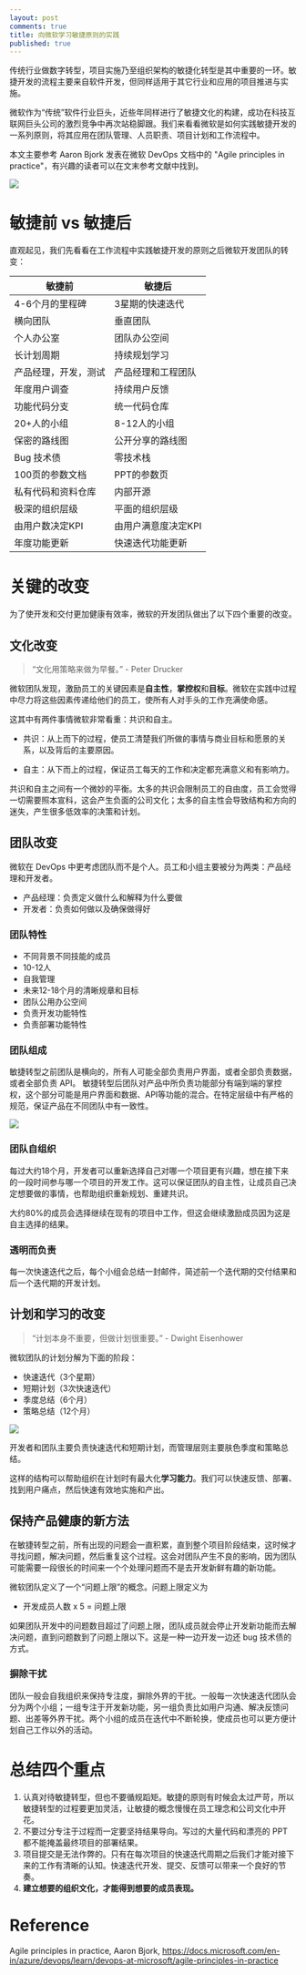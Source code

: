 ```yaml
---
layout: post
comments: true
title: 向微软学习敏捷原则的实践
published: true
---
```


传统行业做数字转型，项目实施乃至组织架构的敏捷化转型是其中重要的一环。敏捷开发的流程主要来自软件开发，但同样适用于其它行业和应用的项目推进与实施。

微软作为“传统”软件行业巨头，近些年同样进行了敏捷文化的构建，成功在科技互联网巨头公司的激烈竞争中再次站稳脚跟。我们来看看微软是如何实践敏捷开发的一系列原则，将其应用在团队管理、人员职责、项目计划和工作流程中。

本文主要参考 Aaron Bjork 发表在微软 DevOps 文档中的 "Agile principles in practice"，有兴趣的读者可以在文末参考文献中找到。

![](/images/202010/1.jpg)

# 敏捷前 vs 敏捷后

直观起见，我们先看看在工作流程中实践敏捷开发的原则之后微软开发团队的转变：

| 敏捷前  | 敏捷后 |
| ------------- | ------------- |
| 4-6个月的里程碑  | 3星期的快速迭代  |
| 横向团队  | 垂直团队  |
| 个人办公室  | 团队办公空间  |
| 长计划周期  | 持续规划学习  |
| 产品经理，开发，测试  | 产品经理和工程团队  |
| 年度用户调查  | 持续用户反馈  |
| 功能代码分支  | 统一代码仓库  |
| 20+人的小组  | 8-12人的小组  |
| 保密的路线图  | 公开分享的路线图  |
| Bug 技术债  | 零技术栈   |
| 100页的参数文档  | PPT的参数页  |
| 私有代码和资料仓库  | 内部开源  |
| 极深的组织层级  | 平面的组织层级  |
| 由用户数决定KPI  | 由用户满意度决定KPI  |
| 年度功能更新  | 快速迭代功能更新  |

# 关键的改变

为了使开发和交付更加健康有效率，微软的开发团队做出了以下四个重要的改变。

## 文化改变

> “文化用策略来做为早餐。” - Peter Drucker

微软团队发现，激励员工的关键因素是**自主性**，**掌控权**和**目标**。微软在实践中过程中尽力将这些因素传递给他们的员工，使所有人对手头的工作充满使命感。

这其中有两件事情微软非常看重：共识和自主。

* 共识：从上而下的过程，使员工清楚我们所做的事情与商业目标和愿景的关系，以及背后的主要原因。

* 自主：从下而上的过程，保证员工每天的工作和决定都充满意义和有影响力。

共识和自主之间有一个微妙的平衡。太多的共识会限制员工的自由度，员工会觉得一切需要照本宣科，这会产生负面的公司文化；太多的自主性会导致结构和方向的迷失，产生很多低效率的决策和计划。

## 团队改变

微软在 DevOps 中更考虑团队而不是个人。员工和小组主要被分为两类：产品经理和开发者。

* 产品经理：负责定义做什么和解释为什么要做
* 开发者：负责如何做以及确保做得好

### 团队特性

* 不同背景不同技能的成员
* 10-12人
* 自我管理
* 未来12-18个月的清晰规章和目标
* 团队公用办公空间
* 负责开发功能特性
* 负责部署功能特性

### 团队组成

敏捷转型之前团队是横向的，所有人可能全部负责用户界面，或者全部负责数据，或者全部负责 API。 敏捷转型后团队对产品中所负责功能部分有端到端的掌控权，这个部分可能是用户界面和数据、API等功能的混合。在特定层级中有严格的规范，保证产品在不同团队中有一致性。

![](/images/202010/1.png)

### 团队自组织

每过大约18个月，开发者可以重新选择自己对哪一个项目更有兴趣，想在接下来的一段时间参与哪一个项目的开发工作。这可以保证团队的自主性，让成员自己决定想要做的事情，也帮助组织重新规划、重建共识。

大约80%的成员会选择继续在现有的项目中工作，但这会继续激励成员因为这是自主选择的结果。 

### 透明而负责

每一次快速迭代之后，每个小组会总结一封邮件，简述前一个迭代期的交付结果和后一个迭代期的开发计划。

## 计划和学习的改变

> “计划本身不重要，但做计划很重要。” - Dwight Eisenhower

微软团队的计划分解为下面的阶段：

* 快速迭代（3个星期）
* 短期计划（3次快速迭代）
* 季度总结（6个月）
* 策略总结（12个月）

![](/images/202010/2.png)

开发者和团队主要负责快速迭代和短期计划，而管理层则主要肤色季度和策略总结。

这样的结构可以帮助组织在计划时有最大化**学习能力**。我们可以快速反馈、部署、找到用户痛点，然后快速有效地实施和产出。

## 保持产品健康的新方法

在敏捷转型之前，所有出现的问题会一直积累，直到整个项目阶段结束，这时候才寻找问题，解决问题，然后重复这个过程。这会对团队产生不良的影响，因为团队可能需要一段很长的时间来一个个处理问题而不是去开发新鲜有趣的新功能。

微软团队定义了一个“问题上限”的概念。问题上限定义为

* 开发成员人数 x 5 = 问题上限

如果团队开发中的问题数目超过了问题上限，团队成员就会停止开发新功能而去解决问题，直到问题数到了问题上限以下。这是一种一边开发一边还 bug 技术债的方式。

### 摒除干扰

团队一般会自我组织来保持专注度，摒除外界的干扰。一般每一次快速迭代团队会分为两个小组；一组专注于开发新功能，另一组负责比如用户沟通、解决反馈问题、出差等外界干扰。两个小组的成员在迭代中不断轮换，使成员也可以更方便计划自己工作以外的活动。

# 总结四个重点

1. 认真对待敏捷转型，但也不要循规蹈矩。敏捷的原则有时候会太过严苛，所以敏捷转型的过程要更加灵活，让敏捷的概念慢慢在员工理念和公司文化中开花。
2. 不要过分专注于过程而一定要坚持结果导向。写过的大量代码和漂亮的 PPT 都不能掩盖最终项目的部署结果。
3. 项目提交是无法作弊的。只有在每次项目的快速迭代周期之后我们才能对接下来的工作有清晰的认知。快速迭代开发、提交、反馈可以带来一个良好的节奏。
4. **建立想要的组织文化，才能得到想要的成员表现。**

# Reference
Agile principles in practice, Aaron Bjork, https://docs.microsoft.com/en-in/azure/devops/learn/devops-at-microsoft/agile-principles-in-practice





